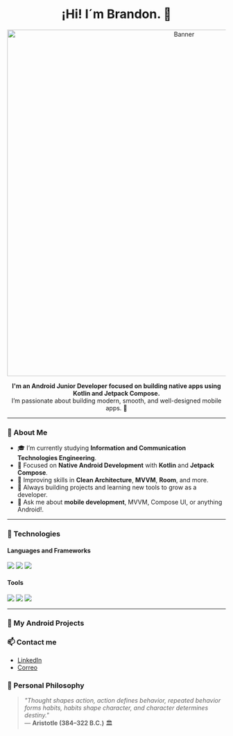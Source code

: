 <!-- Saludo -->
<h1 align="center">¡Hi! I´m Brandon. 👋</h1>

<!-- Banner -->
<p align="center">
<img src="https://github.com/user-attachments/assets/a7ffbc74-86eb-42af-8fea-a1b9a89cabbb" width="800" alt="Banner" />
</p>


<p align="center">
  <strong>I'm an Android Junior Developer focused on building native apps using Kotlin and Jetpack Compose. </strong><br/>
  I’m passionate about building modern, smooth, and well-designed mobile apps. 📱
</p>

---

### 🧠 About Me
- 🎓 I’m currently studying **Information and Communication Technologies Engineering**.
- 📱 Focused on **Native Android Development** with **Kotlin** and **Jetpack Compose**.
- 🌱 Improving skills in **Clean Architecture**, **MVVM**, **Room**, and more.
- 💼 Always building projects and learning new tools to grow as a developer.
- 💬 Ask me about **mobile development**, MVVM, Compose UI, or anything Android!.

---

### 🚀 Technologies

#### Languages and Frameworks
<p>
  <img src="https://img.shields.io/badge/Kotlin-%230095D5.svg?style=for-the-badge&logo=kotlin&logoColor=white"/>
  <img src="https://img.shields.io/badge/Jetpack%20Compose-4285F4?style=for-the-badge&logo=android&logoColor=white"/>
  <img src="https://img.shields.io/badge/Room-006400?style=for-the-badge"/>
</p>

#### Tools
<span>
  <img src="https://img.shields.io/badge/android%20studio-346ac1?style=for-the-badge&logo=android%20studio&logoColor=white">
  <img src="https://img.shields.io/badge/firebase-a08021?style=for-the-badge&logo=firebase&logoColor=ffcd34">
  <img src="https://img.shields.io/badge/figma-%23F24E1E.svg?style=for-the-badge&logo=figma&logoColor=white">
</span>

---

### 📱 My Android Projects

### 📫 Contact me

- [LinkedIn]()
- [Correo]()

### 🔖 Personal Philosophy

> *"Thought shapes action, action defines behavior, repeated behavior forms habits, habits shape character, and character determines destiny."*  
> — **Aristotle (384–322 B.C.)** 🏛️






